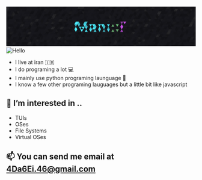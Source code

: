 ![Banner](./assets/Banner.png)
![Hello](https://readme-typing-svg.demolab.com?font=Fira+Code&pause=1000&width=435&lines=Hello%2C+i'm+Mani)
* I live at iran 🇮🇷
* I do programing a lot 💻
* I mainly use python programing launguage 🐍
* I know a few other programing lauguages but a little bit like javascript 
## 👀 I’m interested in ..
* TUIs
* OSes
* File Systems
* Virtual OSes
## 📫 You can send me email at 4Da6Ei.46@gmail.com
